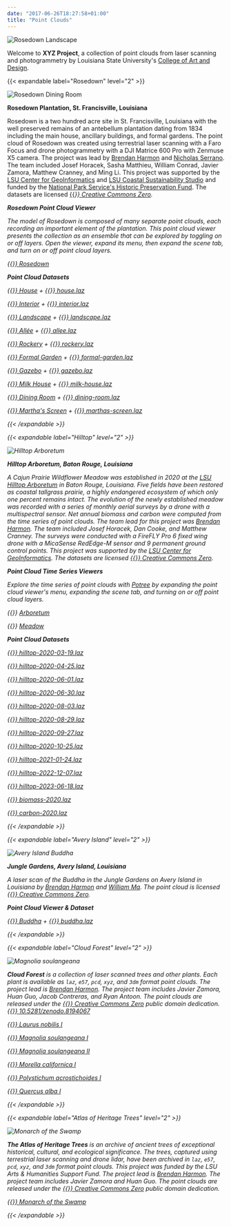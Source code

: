 ```yaml
---
date: "2017-06-26T18:27:58+01:00"
title: "Point Clouds"
---
```


![Rosedown Landscape](landscape.jpg)

Welcome to **XYZ Project**,
a collection of point clouds from laser scanning and photogrammetry
by Louisiana State University's
[College of Art and Design](https://design.lsu.edu/).

{{< expandable label="Rosedown" level="2" >}}

![Rosedown Dining Room](dining-room.jpg)
<!-- {{< potree rosedown interior >}} -->

**Rosedown Plantation, St. Francisville, Louisiana**

Rosedown is a two hundred acre site in St. Francisville, Louisiana
with the well preserved remains of an antebellum plantation dating from 1834
including the main house, ancillary buildings, and formal gardens.
The point cloud of Rosedown was created
using terrestrial laser scanning with a Faro Focus
and drone photogrammetry with a DJI Matrice 600 Pro with Zenmuse X5 camera.
The project was lead by
[Brendan Harmon](https://baharmon.github.io/) and
[Nicholas Serrano](https://design.lsu.edu/faculty/serrano-nicholas/).
The team included Josef Horacek, Sasha Matthieu, William Conrad,
Javier Zamora, Matthew Cranney, and Ming Li.
This project was supported by the
[LSU Center for GeoInformatics](http://c4g.lsu.edu/) and
[LSU Coastal Sustainability Studio](https://css.lsu.edu/)
and funded by the
[National Park Service's Historic Preservation Fund](https://www.nps.gov/subjects/historicpreservationfund/index.htm).
The datasets are licensed [{{<i class="fab fa-creative-commons-zero">}} Creative Commons Zero](https://creativecommons.org/share-your-work/public-domain/cc0/).

**Rosedown Point Cloud Viewer**

The model of Rosedown is composed of
many separate point clouds,
each recording an important element
of the plantation.
This point cloud viewer presents
the collection as an ensemble
that can be explored by
toggling on or off layers.
Open the viewer,
expand its menu,
then expand the scene tab, and
turn on or off point cloud layers.

[{{<i class="fas fa-braille">}} Rosedown](https://xyz.cct.lsu.edu/data/rosedown/rosedown.html "Point Cloud Viewer for Rosedown Plantation")

**Point Cloud Datasets**

[{{<i class="fas fa-braille">}} House](https://xyz.cct.lsu.edu/data/rosedown/house.html "Point Cloud Viewer for Rosedown House") + [{{<i class="ms ms-database">}} house.laz](https://xyz.cct.lsu.edu/data/rosedown/house.laz "LAZ Point Cloud Dataset for Rosedown House")

[{{<i class="fas fa-braille">}} Interior](https://xyz.cct.lsu.edu/data/rosedown/interior.html "Point Cloud Viewer for Rosedown Interior") + [{{<i class="ms ms-database">}} interior.laz](https://xyz.cct.lsu.edu/data/rosedown/interior.laz "LAZ Point Cloud Dataset for Rosedown Interior")

[{{<i class="fas fa-braille">}} Landscape](https://xyz.cct.lsu.edu/data/rosedown/landscape.html "Point Cloud Viewer for Rosedown Landscape")  + [{{<i class="ms ms-database">}} landscape.laz](https://xyz.cct.lsu.edu/data/rosedown/landscape.laz "LAZ Point Cloud Dataset for Rosedown Landscape")

[{{<i class="fas fa-braille">}} Allée](https://xyz.cct.lsu.edu/data/rosedown/allee.html "Point Cloud Viewer for Rosedown Allée") + [{{<i class="ms ms-database">}} allee.laz](https://xyz.cct.lsu.edu/data/rosedown/allee.laz "LAZ Point Cloud Dataset for Rosedown Allée")

[{{<i class="fas fa-braille">}} Rockery](https://xyz.cct.lsu.edu/data/rosedown/rockery.html "Point Cloud Viewer for Rosedown Rockery") + [{{<i class="ms ms-database">}} rockery.laz](https://xyz.cct.lsu.edu/data/rosedown/rockery.laz "LAZ Point Cloud Dataset for Rosedown Rockery")

[{{<i class="fas fa-braille">}} Formal Garden](https://xyz.cct.lsu.edu/data/rosedown/formal-garden.html "Point Cloud Viewer for Rosedown Formal Garden")  + [{{<i class="ms ms-database">}} formal-garden.laz](https://xyz.cct.lsu.edu/data/rosedown/formal-garden.laz "LAZ Point Cloud Dataset for Rosedown Formal Garden")

[{{<i class="fas fa-braille">}} Gazebo](https://xyz.cct.lsu.edu/data/rosedown/gazebo.html "Point Cloud Viewer for Rosedown Gazebo") + [{{<i class="ms ms-database">}} gazebo.laz](https://xyz.cct.lsu.edu/data/rosedown/gazebo.laz "LAZ Point Cloud Dataset for Rosedown Gazebo")

[{{<i class="fas fa-braille">}} Milk House](https://xyz.cct.lsu.edu/data/rosedown/milk-house.html "Point Cloud Viewer for Rosedown Milk House") + [{{<i class="ms ms-database">}} milk-house.laz](https://xyz.cct.lsu.edu/data/rosedown/milk-house.laz "LAZ Point Cloud Dataset for Rosedown Milk House")

[{{<i class="fas fa-braille">}} Dining Room](https://xyz.cct.lsu.edu/data/rosedown/dining-room.html "Point Cloud Viewer for Rosedown Dining Room") + [{{<i class="ms ms-database">}} dining-room.laz](https://xyz.cct.lsu.edu/data/rosedown/dining-room.laz "LAZ Point Cloud Dataset for Rosedown Dining Room")

[{{<i class="fas fa-braille">}} Martha's Screen](https://xyz.cct.lsu.edu/data/rosedown/marthas-screen.html "Point Cloud Viewer for Martha's Screen") + [{{<i class="ms ms-database">}} marthas-screen.laz](https://xyz.cct.lsu.edu/data/rosedown/marthas-screen.laz "LAZ Point Cloud Dataset for Martha's Screen at Rosedown")

{{< /expandable >}}

{{< expandable label="Hilltop" level="2" >}}

![Hilltop Arboretum](transect-biomass-2020.png)
<!-- {{< potree hilltop meadow >}} -->

**Hilltop Arboretum, Baton Rouge, Louisiana**

A Cajun Prairie Wildflower Meadow was established in 2020 at the
[LSU Hilltop Arboretum](https://www.lsu.edu/hilltop/)
in Baton Rouge, Louisiana.
Five fields have been restored as coastal tallgrass prairie,
a highly endangered ecosystem of which only one percent remains intact.
The evolution of the newly established meadow was recorded
with a series of monthly aerial surveys
by a drone with a multispectral sensor.
Net annual biomass and carbon
were computed from the time series of point clouds.
The team lead for this project was
[Brendan Harmon](https://baharmon.github.io/).
The team included Josef Horacek, Dan Cooke, and Matthew Cranney.
The surveys were conducted with a
FireFLY Pro 6 fixed wing drone
with a MicaSense RedEdge-M sensor
and 9 permanent ground control points.
This project was supported by the
[LSU Center for GeoInformatics](http://c4g.lsu.edu/).
The datasets are licensed [{{<i class="fab fa-creative-commons-zero">}} Creative Commons Zero](https://creativecommons.org/share-your-work/public-domain/cc0/).

**Point Cloud Time Series Viewers**

Explore the time series of point clouds
with [Potree](http://potree.org/)
by expanding the point cloud viewer's menu,
expanding the scene tab, and
turning on or off point cloud layers.

{{<i class="fas fa-braille">}} [Arboretum](https://xyz.cct.lsu.edu/data/hilltop/arboretum.html "Point Cloud Viewer for Hilltop Arboretum")

{{<i class="fas fa-braille">}} [Meadow](https://xyz.cct.lsu.edu/data/hilltop/meadow.html "Point Cloud Viewer for Hilltop Arboretum Meadow")

**Point Cloud Datasets**

[{{<i class="ms ms-database">}} hilltop-2020-03-19.laz](https://xyz.cct.lsu.edu/data/hilltop/hilltop-2020-03-19.laz "LAZ Point Cloud Dataset for Hilltop Arboretum, March 19, 2020")

[{{<i class="ms ms-database">}} hilltop-2020-04-25.laz](https://xyz.cct.lsu.edu/data/hilltop/hilltop-2020-04-25.laz "LAZ Point Cloud Dataset for Hilltop Arboretum, April 25, 2020")

[{{<i class="ms ms-database">}} hilltop-2020-06-01.laz](https://xyz.cct.lsu.edu/data/hilltop/hilltop-2020-06-01.laz "LAZ Point Cloud Dataset for Hilltop Arboretum, June 1, 2020")

[{{<i class="ms ms-database">}} hilltop-2020-06-30.laz](https://xyz.cct.lsu.edu/data/hilltop/hilltop-2020-06-30.laz "LAZ Point Cloud Dataset for Hilltop Arboretum, June 30, 2020")

[{{<i class="ms ms-database">}} hilltop-2020-08-03.laz](https://xyz.cct.lsu.edu/data/hilltop/hilltop-2020-08-03.laz "LAZ Point Cloud Dataset for Hilltop Arboretum, August 3, 2020")

[{{<i class="ms ms-database">}} hilltop-2020-08-29.laz](https://xyz.cct.lsu.edu/data/hilltop/hilltop-2020-08-29.laz "LAZ Point Cloud Dataset for Hilltop Arboretum, August 29, 2020")

[{{<i class="ms ms-database">}} hilltop-2020-09-27.laz](https://xyz.cct.lsu.edu/data/hilltop/hilltop-2020-09-27.laz "LAZ Point Cloud Dataset for Hilltop Arboretum, September 27, 2020")

[{{<i class="ms ms-database">}} hilltop-2020-10-25.laz](https://xyz.cct.lsu.edu/data/hilltop/hilltop-2020-10-25.laz "LAZ Point Cloud Dataset for Hilltop Arboretum, October 25, 2020")

[{{<i class="ms ms-database">}} hilltop-2021-01-24.laz](https://xyz.cct.lsu.edu/data/hilltop/hilltop-2021-01-24.laz "LAZ Point Cloud Dataset for Hilltop Arboretum, January 24, 2021")

[{{<i class="ms ms-database">}} hilltop-2022-12-07.laz](https://xyz.cct.lsu.edu/data/hilltop/hilltop-2022-12-07.laz "LAZ Point Cloud Dataset for Hilltop Arboretum, December 7, 2022")

[{{<i class="ms ms-database">}} hilltop-2023-06-18.laz](https://xyz.cct.lsu.edu/data/hilltop/hilltop-2023-06-18.laz "LAZ Point Cloud Dataset for Hilltop Arboretum, June 18, 2023")

[{{<i class="ms ms-database">}} biomass-2020.laz](https://xyz.cct.lsu.edu/data/hilltop/biomass-2020.laz "LAZ Point Cloud Dataset for Hilltop Arboretum, Net Annual Biomass 2020")

[{{<i class="ms ms-database">}} carbon-2020.laz](https://xyz.cct.lsu.edu/data/hilltop/carbon-2020.laz "LAZ Point Cloud Dataset for Hilltop Arboretum, Net Annual Carbon 2020")

{{< /expandable >}}

{{< expandable label="Avery Island" level="2" >}}

![Avery Island Buddha](buddha.png)
<!-- {{< potree averyisland buddha >}} -->

**Jungle Gardens, Avery Island, Louisiana**

A laser scan of the Buddha
in the Jungle Gardens on Avery Island in Louisiana
by [Brendan Harmon](https://baharmon.github.io/) and
[William Ma](https://design.lsu.edu/faculty/william-ma/).
The point cloud is licensed [{{<i class="fab fa-creative-commons-zero">}} Creative Commons Zero](https://creativecommons.org/share-your-work/public-domain/cc0/).

**Point Cloud Viewer & Dataset**

[{{<i class="fas fa-braille">}} Buddha](https://xyz.cct.lsu.edu/data/averyisland/buddha.html "Point Cloud Viewer for Avery Island Buddha") + [{{<i class="ms ms-database">}} buddha.laz](https://xyz.cct.lsu.edu/data/averyisland/buddha.laz "LAZ Point Cloud of Avery Island Buddha")

{{< /expandable >}}

{{< expandable label="Cloud Forest" level="2" >}}

![Magnolia soulangeana](magnolia-soulangeana-02.png)

**Cloud Forest** is a collection of laser scanned trees and other plants.
Each plant is available as ``laz``, ``e57``, ``pcd``, ``xyz``, and ``3dm`` format point clouds.
The project lead is [Brendan Harmon](https://baharmon.github.io/).
The project team includes Javier Zamora, Huan Guo, Jacob Contreras, and Ryan Antoon.
The point clouds are released under the
[{{<i class="fab fa-creative-commons-zero">}} Creative Commons Zero](https://creativecommons.org/share-your-work/public-domain/cc0/)
public domain dedication.
[{{<i class="ai ai-doi">}} 10.5281/zenodo.8194067](https://doi.org/10.5281/zenodo.8194067)

[{{<i class="ms ms-database">}} Laurus nobilis I](laurus-nobilis-01)

[{{<i class="ms ms-database">}} Magnolia soulangeana I](magnolia-soulangeana-01)

[{{<i class="ms ms-database">}} Magnolia soulangeana II](magnolia-soulangeana-02)

[{{<i class="ms ms-database">}} Morella californica I](morella-californica-01)

[{{<i class="ms ms-database">}} Polystichum acrostichoides I](polystichum-acrostichoides-01)

[{{<i class="ms ms-database">}} Quercus alba I](quercus-alba-01)

{{< /expandable >}}

{{< expandable label="Atlas of Heritage Trees" level="2" >}}

![Monarch of the Swamp](monarch-of-the-swamp.png)

**The Atlas of Heritage Trees**
is an archive of ancient trees
of exceptional historical, cultural, and ecological significance.
The trees, captured using terrestrial laser scanning and drone lidar,
have been archived in
``laz``, ``e57``, ``pcd``, ``xyz``, and ``3dm`` format point clouds.
This project was funded by the LSU Arts & Humanities Support Fund.
The project lead is [Brendan Harmon](https://baharmon.github.io/).
The project team includes Javier Zamora and Huan Guo.
The point clouds are released under the
[{{<i class="fab fa-creative-commons-zero">}} Creative Commons Zero](https://creativecommons.org/share-your-work/public-domain/cc0/)
public domain dedication.
<!-- [{{<i class="ai ai-doi">}} 10.5281/zenodo.8194067](https://doi.org/10.5281/zenodo.8194067) -->

[{{<i class="ms ms-database">}} Monarch of the Swamp](monarch-of-the-swamp)

{{< /expandable >}}

<!-- {{< map >}} -->

<!--
{{<i class="ai ai-zenodo ai-3x">}}
{{<i class="ai ai-doi">}}
{{<i class="ms ms-grass-gis ms-2x">}}
{{<i class="ms ms-database">}}
{{<i class="ms ms-directory">}}
{{<i class="fab fa-creative-commons">}}
{{<i class="fab fa-creative-commons-zero">}}
{{<i class="fas fa-coffee">}}
{{<i class="fas fa-braille">}}
-->
